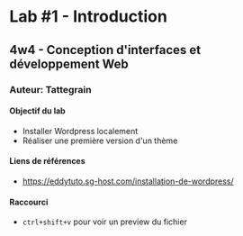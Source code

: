 # Lab #1 - Introduction
## 4w4 - Conception d'interfaces et développement Web
### Auteur: Tattegrain

#### Objectif du lab
- Installer Wordpress localement
- Réaliser une première version d'un thème

#### Liens de références
- https://eddytuto.sg-host.com/installation-de-wordpress/

#### Raccourci
- `ctrl+shift+v` pour voir un preview du fichier